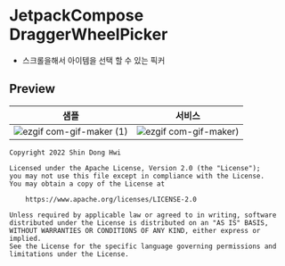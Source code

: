 # JetpackCompose DraggerWheelPicker

* 스크롤을해서 아이템을 선택 할 수 있는 픽커






## Preview

|           샘플            |          서비스            |
:-------------------------:|:--------------------------:|
![ezgif com-gif-maker (1)](https://user-images.githubusercontent.com/45490440/161367843-9195bf9c-4adf-4d5f-a67b-4b7f5833b830.gif)  |  ![ezgif com-gif-maker](https://user-images.githubusercontent.com/45490440/161385275-15db0cac-6278-4705-b981-3ad38c566ce8.gif)) 


```
Copyright 2022 Shin Dong Hwi

Licensed under the Apache License, Version 2.0 (the "License");
you may not use this file except in compliance with the License.
You may obtain a copy of the License at

    https://www.apache.org/licenses/LICENSE-2.0

Unless required by applicable law or agreed to in writing, software
distributed under the License is distributed on an "AS IS" BASIS,
WITHOUT WARRANTIES OR CONDITIONS OF ANY KIND, either express or implied.
See the License for the specific language governing permissions and
limitations under the License.
```
